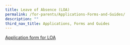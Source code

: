 ```yaml
---
title: Leave of Absence (LOA)
permalink: /for-parents/Applications-Forms-and-Guides/
description: ""
third_nav_title: Applications, Forms and Guides
---
```


[Application form for LOA](https://pasirrispri.moe.edu.sg/wp-content/uploads/2022/10/MOE-FAS_Form.pdf)